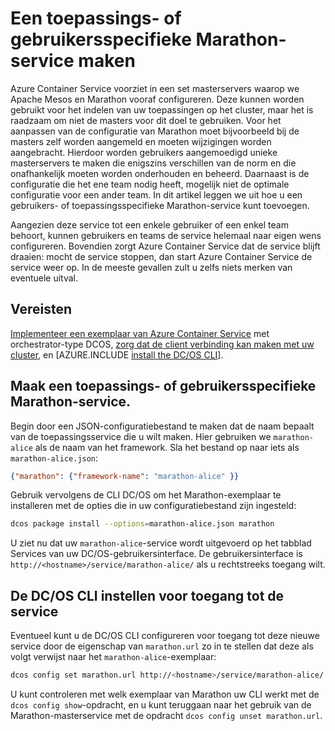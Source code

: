 <properties
   pageTitle="Toepassings- of gebruikersspecifieke Marathon-service | Microsoft Azure"
   description="Een toepassings- of gebruikersspecifieke Marathon-service maken"
   services="container-service"
   documentationCenter=""
   authors="rgardler"
   manager="timlt"
   editor=""
   tags="acs, azure-container-service"
   keywords="Containers, Marathon, Micro-services, DC/OS, Azure"/>

<tags
   ms.service="container-service"
   ms.devlang="na"
   ms.topic="get-started-article"
   ms.tgt_pltfrm="na"
   ms.workload="na"
   ms.date="04/12/2016"
   ms.author="rogardle"/>

# Een toepassings- of gebruikersspecifieke Marathon-service maken

Azure Container Service voorziet in een set masterservers waarop we Apache Mesos en Marathon vooraf configureren. Deze kunnen worden gebruikt voor het indelen van uw toepassingen op het cluster, maar het is raadzaam om niet de masters voor dit doel te gebruiken. Voor het aanpassen van de configuratie van Marathon moet bijvoorbeeld bij de masters zelf worden aangemeld en moeten wijzigingen worden aangebracht. Hierdoor worden gebruikers aangemoedigd unieke masterservers te maken die enigszins verschillen van de norm en die onafhankelijk moeten worden onderhouden en beheerd. Daarnaast is de configuratie die het ene team nodig heeft, mogelijk niet  de optimale configuratie voor een ander team. In dit artikel leggen we uit hoe u een gebruikers- of toepassingsspecifieke Marathon-service kunt toevoegen.

Aangezien deze service tot een enkele gebruiker of een enkel team behoort, kunnen gebruikers en teams de service helemaal naar eigen wens configureren. Bovendien zorgt Azure Container Service dat de service blijft draaien: mocht de service stoppen, dan start  Azure Container Service de service weer op. In de meeste gevallen zult u zelfs niets merken van eventuele uitval.

## Vereisten

[Implementeer een exemplaar van Azure Container Service](container-service-deployment.md) met orchestrator-type DCOS, [zorg dat de client verbinding kan maken met uw cluster](container-service-connect.md), en [AZURE.INCLUDE [install the DC/OS CLI](../../includes/container-service-install-dcos-cli-include.md)].

## Maak een toepassings- of gebruikersspecifieke Marathon-service.

Begin door een JSON-configuratiebestand te maken dat de naam bepaalt van de toepassingsservice die u wilt maken. Hier gebruiken we `marathon-alice` als de naam van het framework. Sla het bestand op naar iets als `marathon-alice.json`:

```json
{"marathon": {"framework-name": "marathon-alice" }}
```

Gebruik vervolgens de CLI DC/OS om het Marathon-exemplaar te installeren met de opties die in uw configuratiebestand zijn ingesteld:

```bash
dcos package install --options=marathon-alice.json marathon
```

U ziet nu dat uw `marathon-alice`-service wordt uitgevoerd op het tabblad Services van uw DC/OS-gebruikersinterface. De gebruikersinterface is `http://<hostname>/service/marathon-alice/` als u rechtstreeks toegang wilt.

## De DC/OS CLI instellen voor toegang tot de service

Eventueel kunt u de DC/OS CLI configureren voor toegang tot deze nieuwe service door de eigenschap van `marathon.url` zo in te stellen dat deze als volgt verwijst naar het `marathon-alice`-exemplaar:

```bash
dcos config set marathon.url http://<hostname>/service/marathon-alice/
```

U kunt controleren met welk exemplaar van Marathon uw CLI werkt met de `dcos config show`-opdracht, en u kunt teruggaan naar het gebruik van de Marathon-masterservice met de opdracht `dcos config unset marathon.url`.


<!--HONumber=Jun16_HO2-->



